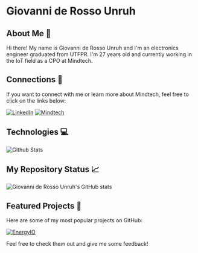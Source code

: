 # Giovanni de Rosso Unruh

## About Me :wave:

Hi there! My name is Giovanni de Rosso Unruh and I'm an electronics engineer graduated from UTFPR. I'm 27 years old and currently working in the IoT field as a CPO at Mindtech.

## Connections :iphone:

If you want to connect with me or learn more about Mindtech, feel free to click on the links below:

[![LinkedIn](https://img.shields.io/badge/LinkedIn-0077B5?style=for-the-badge&logo=linkedin&logoColor=white)](https://www.linkedin.com/in/giovanni-de-rosso-unruh/)
[![Mindtech](https://img.shields.io/badge/Mindtech-FF5733?style=for-the-badge&logo=&logoColor=white)](https://mindtech.com.br/)

## Technologies :computer:

![Github Stats](https://github-readme-stats.vercel.app/api?username=giovannirosso&show_icons=true&theme=dark&count_private=true)

## My Repository Status :chart_with_upwards_trend:

![Giovanni de Rosso Unruh's GitHub stats](https://github-readme-stats.vercel.app/api?username=giovannirosso&count_private=true&show_icons=true&theme=dark)

## Featured Projects :star2:

Here are some of my most popular projects on GitHub:

[![EnergyIO](https://github-readme-stats.vercel.app/api/pin/?username=giovannirosso&theme=dark&repo=EnergyIO-esp32)](https://github.com/giovannirosso/EnergyIO-esp32)

Feel free to check them out and give me some feedback!
